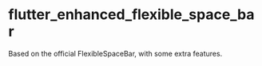 # flutter_enhanced_flexible_space_bar

Based on the official FlexibleSpaceBar, with some extra features.

